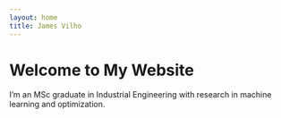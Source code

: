 ```yaml
---
layout: home
title: James Vilho
---
```


# Welcome to My Website
I’m an MSc graduate in Industrial Engineering with research in machine learning and optimization.
